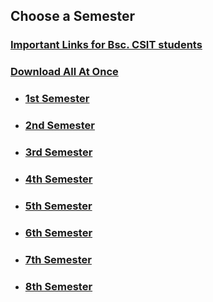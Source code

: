 ## Choose a Semester

### [Important Links for Bsc. CSIT students](https://github.com/WilcyWilson/CSIT-All/tree/master/ImportantLinks#readme)

### [Download All At Once](https://samriddhicollegeedunp-my.sharepoint.com/:f:/g/personal/wilsonshrestha_samriddhicollege_edu_np/EtuGzA90ltBImG2sfm_FPPMBhYcofdWn7YiWYAy_oURJSg?e=NqYno0)

- ### [1st Semester](https://github.com/WilcyWilson/CSIT-All/tree/master/FirstSemester#readme)

- ### [2nd Semester](https://github.com/WilcyWilson/CSIT-All/tree/master/SecondSemester#readme)

- ### [3rd Semester](https://github.com/WilcyWilson/CSIT-All/tree/master/ThirdSemester#readme)

- ### [4th Semester](https://github.com/WilcyWilson/CSIT-All/tree/master/FourthSemester#readme)

- ### [5th Semester](https://github.com/WilcyWilson/CSIT-All/tree/master/FifthSemester#readme)

- ### [6th Semester](https://github.com/WilcyWilson/CSIT-All/tree/master/SixthSemester#readme)

- ### [7th Semester](https://github.com/WilcyWilson/CSIT-All/tree/master/SeventhSemester#readme)

- ### [8th Semester](https://github.com/WilcyWilson/CSIT-All/tree/master/EighthSemester#readme)